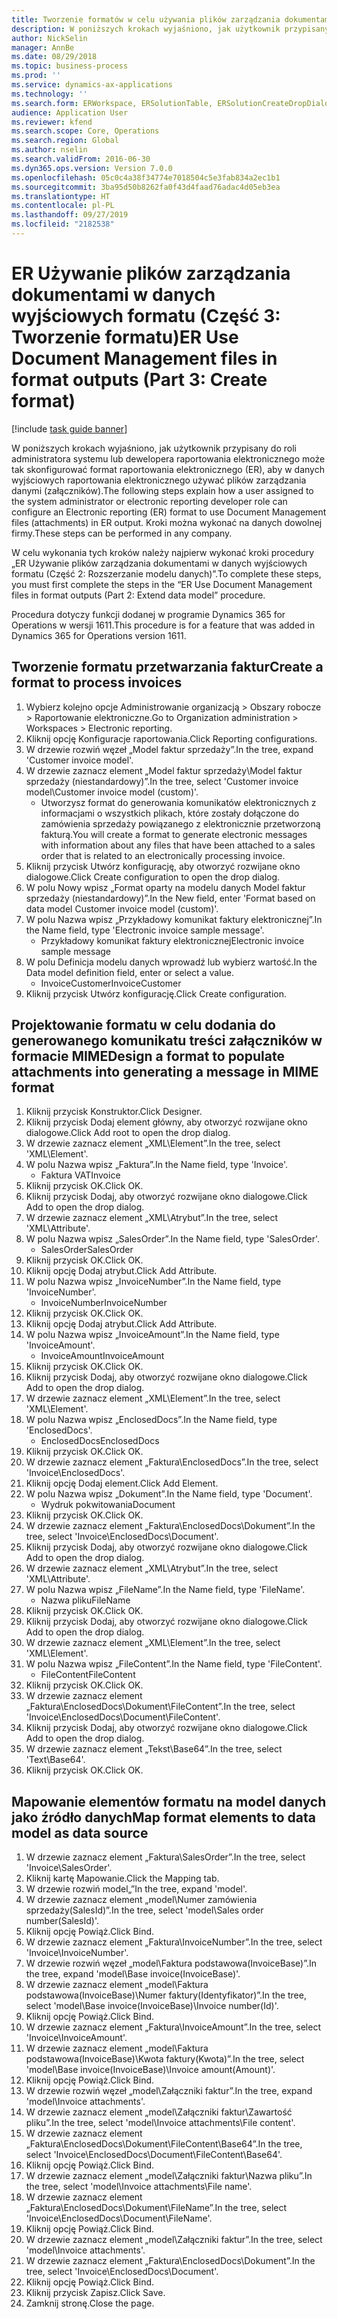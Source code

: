 ```yaml
---
title: Tworzenie formatów w celu używania plików zarządzania dokumentami w danych wyjściowych raportowania elektronicznego
description: W poniższych krokach wyjaśniono, jak użytkownik przypisany do roli administratora systemu lub dewelopera raportowania elektronicznego może tak skonfigurować format raportowania elektronicznego, aby w danych wyjściowych raportowania elektronicznego używać plików zarządzania danymi.
author: NickSelin
manager: AnnBe
ms.date: 08/29/2018
ms.topic: business-process
ms.prod: ''
ms.service: dynamics-ax-applications
ms.technology: ''
ms.search.form: ERWorkspace, ERSolutionTable, ERSolutionCreateDropDialog, EROperationDesigner, ERComponentTypeDropDialog
audience: Application User
ms.reviewer: kfend
ms.search.scope: Core, Operations
ms.search.region: Global
ms.author: nselin
ms.search.validFrom: 2016-06-30
ms.dyn365.ops.version: Version 7.0.0
ms.openlocfilehash: 05c0c4a38f34774e7018504c5e3fab834a2ec1b1
ms.sourcegitcommit: 3ba95d50b8262fa0f43d4faad76adac4d05eb3ea
ms.translationtype: HT
ms.contentlocale: pl-PL
ms.lasthandoff: 09/27/2019
ms.locfileid: "2182538"
---
```

# <a name="er-use-document-management-files-in-format-outputs-part-3-create-format"></a><span data-ttu-id="935c4-103">ER Używanie plików zarządzania dokumentami w danych wyjściowych formatu (Część 3: Tworzenie formatu)</span><span class="sxs-lookup"><span data-stu-id="935c4-103">ER Use Document Management files in format outputs (Part 3: Create format)</span></span>

[!include [task guide banner](../../includes/task-guide-banner.md)]

<span data-ttu-id="935c4-104">W poniższych krokach wyjaśniono, jak użytkownik przypisany do roli administratora systemu lub dewelopera raportowania elektronicznego może tak skonfigurować format raportowania elektronicznego (ER), aby w danych wyjściowych raportowania elektronicznego używać plików zarządzania danymi (załączników).</span><span class="sxs-lookup"><span data-stu-id="935c4-104">The following steps explain how a user assigned to the system administrator or electronic reporting developer role can configure an Electronic reporting (ER) format to use Document Management files (attachments) in ER output.</span></span> <span data-ttu-id="935c4-105">Kroki można wykonać na danych dowolnej firmy.</span><span class="sxs-lookup"><span data-stu-id="935c4-105">These steps can be performed in any company.</span></span>

<span data-ttu-id="935c4-106">W celu wykonania tych kroków należy najpierw wykonać kroki procedury „ER Używanie plików zarządzania dokumentami w danych wyjściowych formatu (Część 2: Rozszerzanie modelu danych)”.</span><span class="sxs-lookup"><span data-stu-id="935c4-106">To complete these steps, you must first complete the steps in the “ER Use Document Management files in format outputs (Part 2: Extend data model” procedure.</span></span>

<span data-ttu-id="935c4-107">Procedura dotyczy funkcji dodanej w programie Dynamics 365 for Operations w wersji 1611.</span><span class="sxs-lookup"><span data-stu-id="935c4-107">This procedure is for a feature that was added in Dynamics 365 for Operations version 1611.</span></span>


## <a name="create-a-format-to-process-invoices"></a><span data-ttu-id="935c4-108">Tworzenie formatu przetwarzania faktur</span><span class="sxs-lookup"><span data-stu-id="935c4-108">Create a format to process invoices</span></span>
1. <span data-ttu-id="935c4-109">Wybierz kolejno opcje Administrowanie organizacją > Obszary robocze > Raportowanie elektroniczne.</span><span class="sxs-lookup"><span data-stu-id="935c4-109">Go to Organization administration > Workspaces > Electronic reporting.</span></span>
2. <span data-ttu-id="935c4-110">Kliknij opcję Konfiguracje raportowania.</span><span class="sxs-lookup"><span data-stu-id="935c4-110">Click Reporting configurations.</span></span>
3. <span data-ttu-id="935c4-111">W drzewie rozwiń węzeł „Model faktur sprzedaży”.</span><span class="sxs-lookup"><span data-stu-id="935c4-111">In the tree, expand 'Customer invoice model'.</span></span>
4. <span data-ttu-id="935c4-112">W drzewie zaznacz element „Model faktur sprzedaży\Model faktur sprzedaży (niestandardowy)”.</span><span class="sxs-lookup"><span data-stu-id="935c4-112">In the tree, select 'Customer invoice model\Customer invoice model (custom)'.</span></span>
    * <span data-ttu-id="935c4-113">Utworzysz format do generowania komunikatów elektronicznych z informacjami o wszystkich plikach, które zostały dołączone do zamówienia sprzedaży powiązanego z elektronicznie przetworzoną fakturą.</span><span class="sxs-lookup"><span data-stu-id="935c4-113">You will create a format to generate electronic messages with information about any files that have been attached to a sales order that is related to an electronically processing invoice.</span></span>  
5. <span data-ttu-id="935c4-114">Kliknij przycisk Utwórz konfigurację, aby otworzyć rozwijane okno dialogowe.</span><span class="sxs-lookup"><span data-stu-id="935c4-114">Click Create configuration to open the drop dialog.</span></span>
6. <span data-ttu-id="935c4-115">W polu Nowy wpisz „Format oparty na modelu danych Model faktur sprzedaży (niestandardowy)”.</span><span class="sxs-lookup"><span data-stu-id="935c4-115">In the New field, enter 'Format based on data model Customer invoice model (custom)'.</span></span>
7. <span data-ttu-id="935c4-116">W polu Nazwa wpisz „Przykładowy komunikat faktury elektronicznej”.</span><span class="sxs-lookup"><span data-stu-id="935c4-116">In the Name field, type 'Electronic invoice sample message'.</span></span>
    * <span data-ttu-id="935c4-117">Przykładowy komunikat faktury elektronicznej</span><span class="sxs-lookup"><span data-stu-id="935c4-117">Electronic invoice sample message</span></span>  
8. <span data-ttu-id="935c4-118">W polu Definicja modelu danych wprowadź lub wybierz wartość.</span><span class="sxs-lookup"><span data-stu-id="935c4-118">In the Data model definition field, enter or select a value.</span></span>
    * <span data-ttu-id="935c4-119">InvoiceCustomer</span><span class="sxs-lookup"><span data-stu-id="935c4-119">InvoiceCustomer</span></span>  
9. <span data-ttu-id="935c4-120">Kliknij przycisk Utwórz konfigurację.</span><span class="sxs-lookup"><span data-stu-id="935c4-120">Click Create configuration.</span></span>

## <a name="design-a-format-to-populate-attachments-into-generating-a-message-in-mime-format"></a><span data-ttu-id="935c4-121">Projektowanie formatu w celu dodania do generowanego komunikatu treści załączników w formacie MIME</span><span class="sxs-lookup"><span data-stu-id="935c4-121">Design a format to populate attachments into generating a message in MIME format</span></span>
1. <span data-ttu-id="935c4-122">Kliknij przycisk Konstruktor.</span><span class="sxs-lookup"><span data-stu-id="935c4-122">Click Designer.</span></span>
2. <span data-ttu-id="935c4-123">Kliknij przycisk Dodaj element główny, aby otworzyć rozwijane okno dialogowe.</span><span class="sxs-lookup"><span data-stu-id="935c4-123">Click Add root to open the drop dialog.</span></span>
3. <span data-ttu-id="935c4-124">W drzewie zaznacz element „XML\Element”.</span><span class="sxs-lookup"><span data-stu-id="935c4-124">In the tree, select 'XML\Element'.</span></span>
4. <span data-ttu-id="935c4-125">W polu Nazwa wpisz „Faktura”.</span><span class="sxs-lookup"><span data-stu-id="935c4-125">In the Name field, type 'Invoice'.</span></span>
    * <span data-ttu-id="935c4-126">Faktura VAT</span><span class="sxs-lookup"><span data-stu-id="935c4-126">Invoice</span></span>  
5. <span data-ttu-id="935c4-127">Kliknij przycisk OK.</span><span class="sxs-lookup"><span data-stu-id="935c4-127">Click OK.</span></span>
6. <span data-ttu-id="935c4-128">Kliknij przycisk Dodaj, aby otworzyć rozwijane okno dialogowe.</span><span class="sxs-lookup"><span data-stu-id="935c4-128">Click Add to open the drop dialog.</span></span>
7. <span data-ttu-id="935c4-129">W drzewie zaznacz element „XML\Atrybut”.</span><span class="sxs-lookup"><span data-stu-id="935c4-129">In the tree, select 'XML\Attribute'.</span></span>
8. <span data-ttu-id="935c4-130">W polu Nazwa wpisz „SalesOrder”.</span><span class="sxs-lookup"><span data-stu-id="935c4-130">In the Name field, type 'SalesOrder'.</span></span>
    * <span data-ttu-id="935c4-131">SalesOrder</span><span class="sxs-lookup"><span data-stu-id="935c4-131">SalesOrder</span></span>  
9. <span data-ttu-id="935c4-132">Kliknij przycisk OK.</span><span class="sxs-lookup"><span data-stu-id="935c4-132">Click OK.</span></span>
10. <span data-ttu-id="935c4-133">Kliknij opcję Dodaj atrybut.</span><span class="sxs-lookup"><span data-stu-id="935c4-133">Click Add Attribute.</span></span>
11. <span data-ttu-id="935c4-134">W polu Nazwa wpisz „InvoiceNumber”.</span><span class="sxs-lookup"><span data-stu-id="935c4-134">In the Name field, type 'InvoiceNumber'.</span></span>
    * <span data-ttu-id="935c4-135">InvoiceNumber</span><span class="sxs-lookup"><span data-stu-id="935c4-135">InvoiceNumber</span></span>  
12. <span data-ttu-id="935c4-136">Kliknij przycisk OK.</span><span class="sxs-lookup"><span data-stu-id="935c4-136">Click OK.</span></span>
13. <span data-ttu-id="935c4-137">Kliknij opcję Dodaj atrybut.</span><span class="sxs-lookup"><span data-stu-id="935c4-137">Click Add Attribute.</span></span>
14. <span data-ttu-id="935c4-138">W polu Nazwa wpisz „InvoiceAmount”.</span><span class="sxs-lookup"><span data-stu-id="935c4-138">In the Name field, type 'InvoiceAmount'.</span></span>
    * <span data-ttu-id="935c4-139">InvoiceAmount</span><span class="sxs-lookup"><span data-stu-id="935c4-139">InvoiceAmount</span></span>  
15. <span data-ttu-id="935c4-140">Kliknij przycisk OK.</span><span class="sxs-lookup"><span data-stu-id="935c4-140">Click OK.</span></span>
16. <span data-ttu-id="935c4-141">Kliknij przycisk Dodaj, aby otworzyć rozwijane okno dialogowe.</span><span class="sxs-lookup"><span data-stu-id="935c4-141">Click Add to open the drop dialog.</span></span>
17. <span data-ttu-id="935c4-142">W drzewie zaznacz element „XML\Element”.</span><span class="sxs-lookup"><span data-stu-id="935c4-142">In the tree, select 'XML\Element'.</span></span>
18. <span data-ttu-id="935c4-143">W polu Nazwa wpisz „EnclosedDocs”.</span><span class="sxs-lookup"><span data-stu-id="935c4-143">In the Name field, type 'EnclosedDocs'.</span></span>
    * <span data-ttu-id="935c4-144">EnclosedDocs</span><span class="sxs-lookup"><span data-stu-id="935c4-144">EnclosedDocs</span></span>  
19. <span data-ttu-id="935c4-145">Kliknij przycisk OK.</span><span class="sxs-lookup"><span data-stu-id="935c4-145">Click OK.</span></span>
20. <span data-ttu-id="935c4-146">W drzewie zaznacz element „Faktura\EnclosedDocs”.</span><span class="sxs-lookup"><span data-stu-id="935c4-146">In the tree, select 'Invoice\EnclosedDocs'.</span></span>
21. <span data-ttu-id="935c4-147">Kliknij opcję Dodaj element.</span><span class="sxs-lookup"><span data-stu-id="935c4-147">Click Add Element.</span></span>
22. <span data-ttu-id="935c4-148">W polu Nazwa wpisz „Dokument”.</span><span class="sxs-lookup"><span data-stu-id="935c4-148">In the Name field, type 'Document'.</span></span>
    * <span data-ttu-id="935c4-149">Wydruk pokwitowania</span><span class="sxs-lookup"><span data-stu-id="935c4-149">Document</span></span>  
23. <span data-ttu-id="935c4-150">Kliknij przycisk OK.</span><span class="sxs-lookup"><span data-stu-id="935c4-150">Click OK.</span></span>
24. <span data-ttu-id="935c4-151">W drzewie zaznacz element „Faktura\EnclosedDocs\Dokument”.</span><span class="sxs-lookup"><span data-stu-id="935c4-151">In the tree, select 'Invoice\EnclosedDocs\Document'.</span></span>
25. <span data-ttu-id="935c4-152">Kliknij przycisk Dodaj, aby otworzyć rozwijane okno dialogowe.</span><span class="sxs-lookup"><span data-stu-id="935c4-152">Click Add to open the drop dialog.</span></span>
26. <span data-ttu-id="935c4-153">W drzewie zaznacz element „XML\Atrybut”.</span><span class="sxs-lookup"><span data-stu-id="935c4-153">In the tree, select 'XML\Attribute'.</span></span>
27. <span data-ttu-id="935c4-154">W polu Nazwa wpisz „FileName”.</span><span class="sxs-lookup"><span data-stu-id="935c4-154">In the Name field, type 'FileName'.</span></span>
    * <span data-ttu-id="935c4-155">Nazwa pliku</span><span class="sxs-lookup"><span data-stu-id="935c4-155">FileName</span></span>  
28. <span data-ttu-id="935c4-156">Kliknij przycisk OK.</span><span class="sxs-lookup"><span data-stu-id="935c4-156">Click OK.</span></span>
29. <span data-ttu-id="935c4-157">Kliknij przycisk Dodaj, aby otworzyć rozwijane okno dialogowe.</span><span class="sxs-lookup"><span data-stu-id="935c4-157">Click Add to open the drop dialog.</span></span>
30. <span data-ttu-id="935c4-158">W drzewie zaznacz element „XML\Element”.</span><span class="sxs-lookup"><span data-stu-id="935c4-158">In the tree, select 'XML\Element'.</span></span>
31. <span data-ttu-id="935c4-159">W polu Nazwa wpisz „FileContent”.</span><span class="sxs-lookup"><span data-stu-id="935c4-159">In the Name field, type 'FileContent'.</span></span>
    * <span data-ttu-id="935c4-160">FileContent</span><span class="sxs-lookup"><span data-stu-id="935c4-160">FileContent</span></span>  
32. <span data-ttu-id="935c4-161">Kliknij przycisk OK.</span><span class="sxs-lookup"><span data-stu-id="935c4-161">Click OK.</span></span>
33. <span data-ttu-id="935c4-162">W drzewie zaznacz element „Faktura\EnclosedDocs\Dokument\FileContent”.</span><span class="sxs-lookup"><span data-stu-id="935c4-162">In the tree, select 'Invoice\EnclosedDocs\Document\FileContent'.</span></span>
34. <span data-ttu-id="935c4-163">Kliknij przycisk Dodaj, aby otworzyć rozwijane okno dialogowe.</span><span class="sxs-lookup"><span data-stu-id="935c4-163">Click Add to open the drop dialog.</span></span>
35. <span data-ttu-id="935c4-164">W drzewie zaznacz element „Tekst\Base64”.</span><span class="sxs-lookup"><span data-stu-id="935c4-164">In the tree, select 'Text\Base64'.</span></span>
36. <span data-ttu-id="935c4-165">Kliknij przycisk OK.</span><span class="sxs-lookup"><span data-stu-id="935c4-165">Click OK.</span></span>

## <a name="map-format-elements-to-data-model-as-data-source"></a><span data-ttu-id="935c4-166">Mapowanie elementów formatu na model danych jako źródło danych</span><span class="sxs-lookup"><span data-stu-id="935c4-166">Map format elements to data model as data source</span></span>
1. <span data-ttu-id="935c4-167">W drzewie zaznacz element „Faktura\SalesOrder”.</span><span class="sxs-lookup"><span data-stu-id="935c4-167">In the tree, select 'Invoice\SalesOrder'.</span></span>
2. <span data-ttu-id="935c4-168">Kliknij kartę Mapowanie.</span><span class="sxs-lookup"><span data-stu-id="935c4-168">Click the Mapping tab.</span></span>
3. <span data-ttu-id="935c4-169">W drzewie rozwiń model„”</span><span class="sxs-lookup"><span data-stu-id="935c4-169">In the tree, expand 'model'.</span></span>
4. <span data-ttu-id="935c4-170">W drzewie zaznacz element „model\Numer zamówienia sprzedaży(SalesId)”.</span><span class="sxs-lookup"><span data-stu-id="935c4-170">In the tree, select 'model\Sales order number(SalesId)'.</span></span>
5. <span data-ttu-id="935c4-171">Kliknij opcję Powiąż.</span><span class="sxs-lookup"><span data-stu-id="935c4-171">Click Bind.</span></span>
6. <span data-ttu-id="935c4-172">W drzewie zaznacz element „Faktura\InvoiceNumber”.</span><span class="sxs-lookup"><span data-stu-id="935c4-172">In the tree, select 'Invoice\InvoiceNumber'.</span></span>
7. <span data-ttu-id="935c4-173">W drzewie rozwiń węzeł „model\Faktura podstawowa(InvoiceBase)”.</span><span class="sxs-lookup"><span data-stu-id="935c4-173">In the tree, expand 'model\Base invoice(InvoiceBase)'.</span></span>
8. <span data-ttu-id="935c4-174">W drzewie zaznacz element „model\Faktura podstawowa(InvoiceBase)\Numer faktury(Identyfikator)”.</span><span class="sxs-lookup"><span data-stu-id="935c4-174">In the tree, select 'model\Base invoice(InvoiceBase)\Invoice number(Id)'.</span></span>
9. <span data-ttu-id="935c4-175">Kliknij opcję Powiąż.</span><span class="sxs-lookup"><span data-stu-id="935c4-175">Click Bind.</span></span>
10. <span data-ttu-id="935c4-176">W drzewie zaznacz element „Faktura\InvoiceAmount”.</span><span class="sxs-lookup"><span data-stu-id="935c4-176">In the tree, select 'Invoice\InvoiceAmount'.</span></span>
11. <span data-ttu-id="935c4-177">W drzewie zaznacz element „model\Faktura podstawowa(InvoiceBase)\Kwota faktury(Kwota)”.</span><span class="sxs-lookup"><span data-stu-id="935c4-177">In the tree, select 'model\Base invoice(InvoiceBase)\Invoice amount(Amount)'.</span></span>
12. <span data-ttu-id="935c4-178">Kliknij opcję Powiąż.</span><span class="sxs-lookup"><span data-stu-id="935c4-178">Click Bind.</span></span>
13. <span data-ttu-id="935c4-179">W drzewie rozwiń węzeł „model\Załączniki faktur”.</span><span class="sxs-lookup"><span data-stu-id="935c4-179">In the tree, expand 'model\Invoice attachments'.</span></span>
14. <span data-ttu-id="935c4-180">W drzewie zaznacz element „model\Załączniki faktur\Zawartość pliku”.</span><span class="sxs-lookup"><span data-stu-id="935c4-180">In the tree, select 'model\Invoice attachments\File content'.</span></span>
15. <span data-ttu-id="935c4-181">W drzewie zaznacz element „Faktura\EnclosedDocs\Dokument\FileContent\Base64”.</span><span class="sxs-lookup"><span data-stu-id="935c4-181">In the tree, select 'Invoice\EnclosedDocs\Document\FileContent\Base64'.</span></span>
16. <span data-ttu-id="935c4-182">Kliknij opcję Powiąż.</span><span class="sxs-lookup"><span data-stu-id="935c4-182">Click Bind.</span></span>
17. <span data-ttu-id="935c4-183">W drzewie zaznacz element „model\Załączniki faktur\Nazwa pliku”.</span><span class="sxs-lookup"><span data-stu-id="935c4-183">In the tree, select 'model\Invoice attachments\File name'.</span></span>
18. <span data-ttu-id="935c4-184">W drzewie zaznacz element „Faktura\EnclosedDocs\Dokument\FileName”.</span><span class="sxs-lookup"><span data-stu-id="935c4-184">In the tree, select 'Invoice\EnclosedDocs\Document\FileName'.</span></span>
19. <span data-ttu-id="935c4-185">Kliknij opcję Powiąż.</span><span class="sxs-lookup"><span data-stu-id="935c4-185">Click Bind.</span></span>
20. <span data-ttu-id="935c4-186">W drzewie zaznacz element „model\Załączniki faktur”.</span><span class="sxs-lookup"><span data-stu-id="935c4-186">In the tree, select 'model\Invoice attachments'.</span></span>
21. <span data-ttu-id="935c4-187">W drzewie zaznacz element „Faktura\EnclosedDocs\Dokument”.</span><span class="sxs-lookup"><span data-stu-id="935c4-187">In the tree, select 'Invoice\EnclosedDocs\Document'.</span></span>
22. <span data-ttu-id="935c4-188">Kliknij opcję Powiąż.</span><span class="sxs-lookup"><span data-stu-id="935c4-188">Click Bind.</span></span>
23. <span data-ttu-id="935c4-189">Kliknij przycisk Zapisz.</span><span class="sxs-lookup"><span data-stu-id="935c4-189">Click Save.</span></span>
24. <span data-ttu-id="935c4-190">Zamknij stronę.</span><span class="sxs-lookup"><span data-stu-id="935c4-190">Close the page.</span></span>

